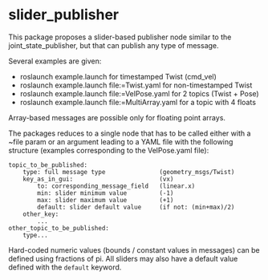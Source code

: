 # slider_publisher

This package proposes a slider-based publisher node similar to the joint_state_publisher, but that can publish any type of message.

Several examples are given:
*   roslaunch example.launch for timestamped Twist (cmd_vel)
*   roslaunch example.launch file:=Twist.yaml for non-timestamped Twist
*   roslaunch example.launch file:=VelPose.yaml for 2 topics (Twist + Pose)
*   roslaunch example.launch file:=MultiArray.yaml for a topic with 4 floats

Array-based messages are possible only for floating point arrays. 

The packages reduces to a single node that has to be called either with a ~file param or an argument leading to a YAML file with the following structure (examples corresponding to the VelPose.yaml file):

    topic_to_be_published:  
        type: full message type               (geometry_msgs/Twist)  
        key_as_in_gui:                        (vx)  
            to: corresponding_message_field   (linear.x)  
            min: slider minimum value         (-1)  
            max: slider maximum value         (+1)  
            default: slider default value     (if not: (min+max)/2)
        other_key:  
            ...
    other_topic_to_be_published:  
        type...

        
Hard-coded numeric values (bounds / constant values in messages) can be defined using fractions of pi.
All sliders may also have a default value defined with the `default` keyword.
